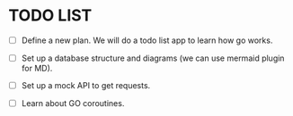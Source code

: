 # TODO LIST 

- [ ] Define a new plan. We will do a todo list app to learn how go works.  

- [ ] Set up a database structure and diagrams (we can use mermaid plugin for MD). 

- [ ] Set up a mock API to get requests.

- [ ] Learn about GO coroutines.